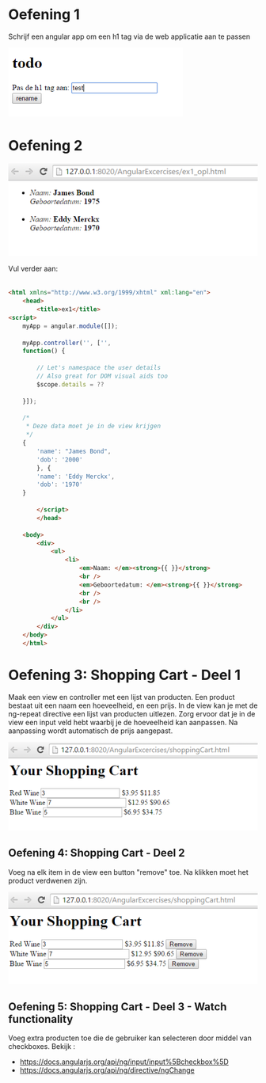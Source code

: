 # Oefening 1

Schrijf een angular app om een h1 tag via de web applicatie aan te passen

![oefening 1](oefh1.PNG)

# Oefening 2

![oefening 1](oef1.PNG)

Vul verder aan:
```html

<html xmlns="http://www.w3.org/1999/xhtml" xml:lang="en">
	<head>
		<title>ex1</title>
<script>
	myApp = angular.module([]);

	myApp.controller('', ['',
	function() {

		// Let's namespace the user details
		// Also great for DOM visual aids too
		$scope.details = ??

	}]); 
	
	/*
	 * Deze data moet je in de view krijgen
	 */
	{
		'name': "James Bond",
		'dob': '2000'
		}, {
		'name': 'Eddy Merckx',
		'dob': '1970'
	}

		</script>
		</head>

	<body>
		<div>
			<ul>
				<li>
					<em>Naam: </em><strong>{{ }}</strong>
					<br />
					<em>Geboortedatum: </em><strong>{{ }}</strong>
					<br />
					<br />
				</li>
			</ul>
		</div>
	</body>
	</html>
```


# Oefening 3: Shopping Cart - Deel 1

Maak een view en controller met een lijst van producten. Een product bestaat uit een naam
een hoeveelheid, en een prijs. In de view kan je met de ng-repeat directive een lijst van producten uitlezen.
Zorg ervoor dat je in de view een input veld hebt waarbij je de hoeveelheid kan aanpassen. Na aanpassing
wordt automatisch de prijs aangepast.


![oef Shopping Cart](oef2_shoppingCart.PNG)


## Oefening 4: Shopping Cart - Deel 2

Voeg na elk item in de view een button "remove" toe. Na klikken moet het product 
verdwenen zijn.

![oef Shopping Cart](oef2_shoppingCart_remove.PNG)

## Oefening 5: Shopping Cart - Deel 3 - Watch functionality

Voeg extra producten toe die de gebruiker kan selecteren door middel van 
checkboxes. Bekijk : 

* https://docs.angularjs.org/api/ng/input/input%5Bcheckbox%5D
* https://docs.angularjs.org/api/ng/directive/ngChange




 
